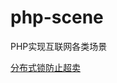 # php-scene
PHP实现互联网各类场景

[分布式锁防止超卖](https://github.com/gaoyongfu/php-scene/tree/master/distributed_locks)

